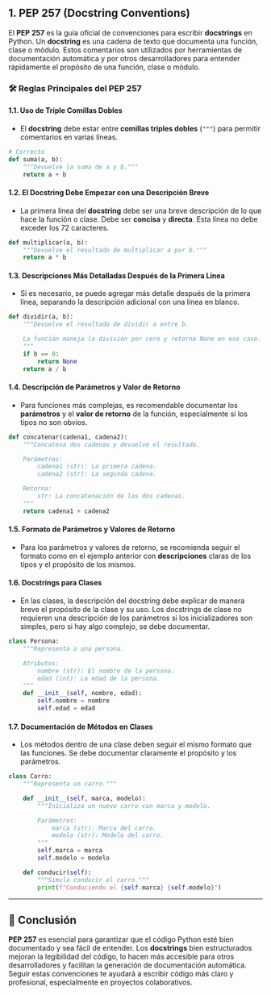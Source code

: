
## 1. PEP 257 (Docstring Conventions)

El **PEP 257** es la guía oficial de convenciones para escribir **docstrings** en Python. Un **docstring** es una cadena de texto que documenta una función, clase o módulo. Estos comentarios son utilizados por herramientas de documentación automática y por otros desarrolladores para entender rápidamente el propósito de una función, clase o módulo.

### 🛠️ Reglas Principales del PEP 257

#### 1.1. **Uso de Triple Comillas Dobles**

- El **docstring** debe estar entre **comillas triples dobles** (`"""`) para permitir comentarios en varias líneas.
  
```python
# Correcto
def suma(a, b):
    """Devuelve la suma de a y b."""
    return a + b
```

#### 1.2. **El Docstring Debe Empezar con una Descripción Breve**

- La primera línea del **docstring** debe ser una breve descripción de lo que hace la función o clase. Debe ser **concisa** y **directa**. Esta línea no debe exceder los 72 caracteres.

```python
def multiplicar(a, b):
    """Devuelve el resultado de multiplicar a por b."""
    return a * b
```

#### 1.3. **Descripciones Más Detalladas Después de la Primera Línea**

- Si es necesario, se puede agregar más detalle después de la primera línea, separando la descripción adicional con una línea en blanco.

```python
def dividir(a, b):
    """Devuelve el resultado de dividir a entre b.

    La función maneja la división por cero y retorna None en ese caso.
    """
    if b == 0:
        return None
    return a / b
```

#### 1.4. **Descripción de Parámetros y Valor de Retorno**

- Para funciones más complejas, es recomendable documentar los **parámetros** y el **valor de retorno** de la función, especialmente si los tipos no son obvios.

```python
def concatenar(cadena1, cadena2):
    """Concatena dos cadenas y devuelve el resultado.

    Parámetros:
        cadena1 (str): La primera cadena.
        cadena2 (str): La segunda cadena.

    Retorna:
        str: La concatenación de las dos cadenas.
    """
    return cadena1 + cadena2
```

#### 1.5. **Formato de Parámetros y Valores de Retorno**

- Para los parámetros y valores de retorno, se recomienda seguir el formato como en el ejemplo anterior con **descripciones** claras de los tipos y el propósito de los mismos.

#### 1.6. **Docstrings para Clases**

- En las clases, la descripción del docstring debe explicar de manera breve el propósito de la clase y su uso. Los docstrings de clase no requieren una descripción de los parámetros si los inicializadores son simples, pero si hay algo complejo, se debe documentar.

```python
class Persona:
    """Representa a una persona.

    Atributos:
        nombre (str): El nombre de la persona.
        edad (int): La edad de la persona.
    """
    def __init__(self, nombre, edad):
        self.nombre = nombre
        self.edad = edad
```

#### 1.7. **Documentación de Métodos en Clases**

- Los métodos dentro de una clase deben seguir el mismo formato que las funciones. Se debe documentar claramente el propósito y los parámetros.

```python
class Carro:
    """Representa un carro."""

    def __init__(self, marca, modelo):
        """Inicializa un nuevo carro con marca y modelo.

        Parámetros:
            marca (str): Marca del carro.
            modelo (str): Modelo del carro.
        """
        self.marca = marca
        self.modelo = modelo

    def conducir(self):
        """Simula conducir el carro."""
        print(f"Conduciendo el {self.marca} {self.modelo}")
```

---

## 🚀 Conclusión

**PEP 257** es esencial para garantizar que el código Python esté bien documentado y sea fácil de entender. Los **docstrings** bien estructurados mejoran la legibilidad del código, lo hacen más accesible para otros desarrolladores y facilitan la generación de documentación automática. Seguir estas convenciones te ayudará a escribir código más claro y profesional, especialmente en proyectos colaborativos.
